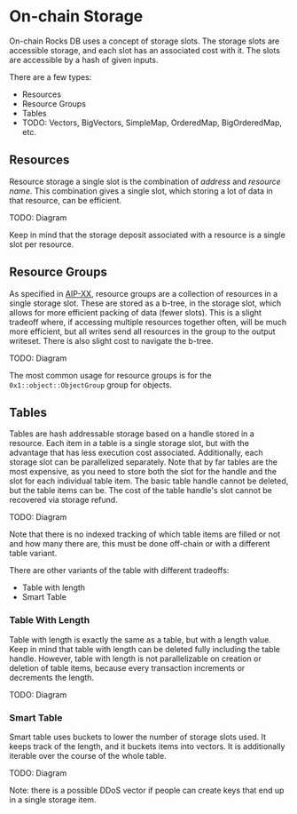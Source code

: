 # On-chain Storage

On-chain Rocks DB uses a concept of storage slots. The storage slots are accessible storage, and each slot has an
associated cost with it. The slots are accessible by a hash of given inputs.

There are a few types:

- Resources
- Resource Groups
- Tables
- TODO: Vectors, BigVectors, SimpleMap, OrderedMap, BigOrderedMap, etc.

## Resources

Resource storage a single slot is the combination of _address_ and _resource name_. This combination gives a single
slot, which storing a lot of data in that resource, can be efficient.

TODO: Diagram

Keep in mind that the storage deposit associated with a resource is a single slot per resource.

## Resource Groups

As specified in [AIP-XX](todo.md), resource groups are a collection of resources in a single storage slot. These are
stored as a b-tree, in the storage slot, which allows for more efficient packing of data (fewer slots). This is a slight
tradeoff where, if accessing multiple resources together often, will be much more efficient, but all writes send all
resources in the group to the output writeset. There is also slight cost to navigate the b-tree.

TODO: Diagram

The most common usage for resource groups is for the `0x1::object::ObjectGroup` group for objects.

## Tables

Tables are hash addressable storage based on a handle stored in a resource. Each item in a table is a single storage
slot, but with the advantage that has less execution cost associated. Additionally, each storage slot can be
parallelized separately. Note that by far tables are the most expensive, as you need to store both the slot for the
handle and the slot for each individual table item. The basic table handle cannot be deleted, but the table items can
be. The cost of the table handle's slot cannot be recovered via storage refund.

TODO: Diagram

Note that there is no indexed tracking of which table items are filled or not and how many there are, this must be done
off-chain or with a different table variant.

There are other variants of the table with different tradeoffs:

- Table with length
- Smart Table

### Table With Length

Table with length is exactly the same as a table, but with a length value. Keep in mind that table with length can be
deleted fully including the table handle. However, table with length is not parallelizable on creation or deletion of
table items, because every transaction increments or decrements the length.

TODO: Diagram

### Smart Table

Smart table uses buckets to lower the number of storage slots used. It keeps track of the length, and it buckets items
into vectors. It is additionally iterable over the course of the whole table.

TODO: Diagram

Note: there is a possible DDoS vector if people can create keys that end up in a single storage item.